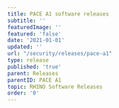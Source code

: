 ```yaml
---
title: PACE A1 software releases
subtitle: ''
featuredImage: ''
featured: 'false'
date: '2021-01-01'
updated: ''
url: "/security/releases/pace-a1"
type: release
published: 'true'
parent: Releases
parentID: PACE A1
topic: RHINO Software Releases
order: '0'
---
```

